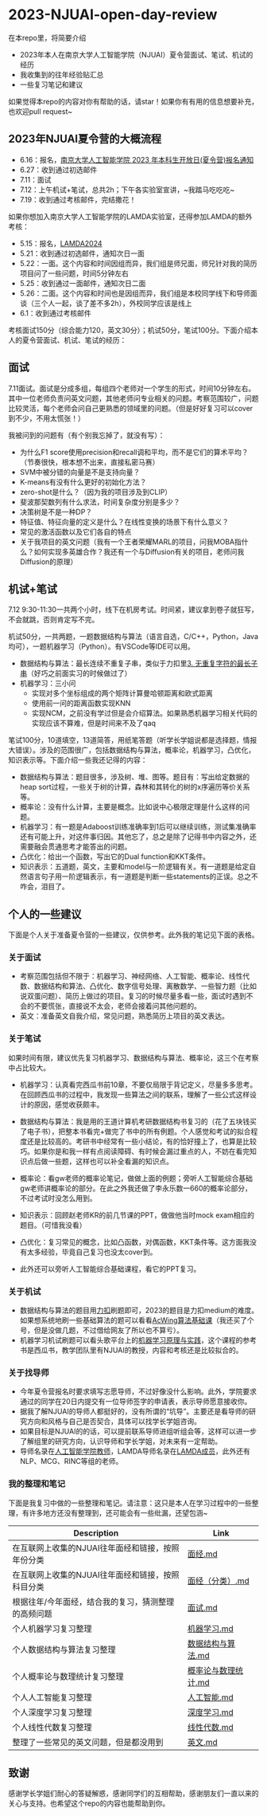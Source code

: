 # 2023-NJUAI-open-day-review

在本repo里，将简要介绍

- 2023年本人在南京大学人工智能学院（NJUAI）夏令营面试、笔试、机试的经历
- 我收集到的往年经验贴汇总
- 一些复习笔记和建议

如果觉得本repo的内容对你有帮助的话，请star！如果你有有用的信息想要补充，也欢迎pull request~

## 2023年NJUAI夏令营的大概流程

- 6.16：报名，[南京大学人工智能学院 2023 年本科生开放日(夏令营)报名通知](https://ai.nju.edu.cn/8c/72/c53055a625778/page.htm)
- 6.27：收到通过初选邮件
- 7.11：面试
- 7.12：上午机试+笔试，总共2h；下午各实验室宣讲，~我踏马吃吃吃~
- 7.19：收到通过考核邮件，完结撒花！

如果你想加入南京大学人工智能学院的LAMDA实验室，还得参加LAMDA的额外考核：

- 5.15：报名，[LAMDA2024](http://www.lamda.nju.edu.cn/recruit-2024/recruit-2024.html)
- 5.21：收到通过初选邮件，通知次日一面
- 5.22：一面。这个内容和时间因组而异，我们组是师兄面，师兄针对我的简历项目问了一些问题，时间5分钟左右
- 5.25：收到通过一面邮件，通知次日二面
- 5.26：二面。这个内容和时间也是因组而异，我们组是本校同学线下和导师面谈（三个人一起，谈了差不多2h），外校同学应该是线上
- 6.1：收到通过考核邮件



考核面试150分（综合能力120，英文30分）；机试50分，笔试100分。下面介绍本人的夏令营面试、机试、笔试的经历：

## 面试

7.11面试。面试是分成多组，每组四个老师对一个学生的形式，时间10分钟左右。其中一位老师负责问英文问题，其他老师问专业相关的问题。考察范围较广，问题比较灵活，每个老师会问自己更熟悉的领域里的问题。（但是好好复习可以cover到不少，不用太慌张！）

我被问到的问题有（有个别我忘掉了，就没有写）：

- 为什么F1 score使用precision和recall调和平均，而不是它们的算术平均？（节奏很快，根本想不出来，直接私密马赛）
- SVM中被分错的向量是不是支持向量？
- K-means有没有什么更好的初始化方法？
- zero-shot是什么？（因为我的项目涉及到CLIP）
- 斐波那契数列有什么求法，时间复杂度分别是多少？
- 决策树是不是一种DP？
- 特征值、特征向量的定义是什么？在线性变换的场景下有什么意义？
- 常见的激活函数以及它们各自的特点
- 关于我项目的英文问题（我有一个王者荣耀MARL的项目，问我MOBA指什么？如何实现多英雄合作？我还有一个与Diffusion有关的项目，老师问我Diffusion的原理）

## 机试+笔试

7.12 9:30-11:30一共两个小时，线下在机房考试。时间紧，建议拿到卷子就狂写，不会就跳，否则肯定写不完。

机试50分，一共两题，一题数据结构与算法（语言自选，C/C++，Python，Java均可），一题机器学习（Python）。有VSCode等IDE可以用。

- 数据结构与算法：最长连续不重复子串，类似于力扣里[3. 无重复字符的最长子串](https://leetcode.cn/problems/longest-substring-without-repeating-characters/)（好巧之前面实习的时候做过了）
- 机器学习：三小问
  - 实现对多个坐标组成的两个矩阵计算曼哈顿距离和欧式距离
  - 使用前一问的距离函数实现KNN
  - 实现NCM，之前没有学过但是会介绍算法。如果熟悉机器学习相关代码的实现应该不算难，但是时间来不及了qaq



笔试100分，10道填空，13道简答，用纸笔答题（听学长学姐说都是选择题，情报大错误）。涉及的范围很广，包括数据结构与算法，概率论，机器学习，凸优化，知识表示等。下面介绍一些我还记得的内容：

- 数据结构与算法：题目很多，涉及树、堆、图等。题目有：写出给定数据的heap sort过程，一些关于树的计算，森林和其转化的树的x序遍历等价关系等。
- 概率论：没有什么计算，主要是概念。比如说中心极限定理是什么这样的问题。
- 机器学习：有一题是Adaboost训练准确率到1后可以继续训练，测试集准确率还有可能上升，对这件事归因。其他忘了，总之是除了记得书中内容之外，还需要融会贯通思考才能答出的问题。
- 凸优化：给出一个函数，写出它的Dual function和KKT条件。
- 知识表示：五道题，英文，主要和model与一阶逻辑有关。有一道题是给定自然语言句子用一阶逻辑表示，有一道题是判断一些statements的正误。总之不咋会，泪目了。

## 个人的一些建议

下面是个人关于准备夏令营的一些建议，仅供参考。此外我的笔记见下面的表格。

### 关于面试

- 考察范围包括但不限于：机器学习、神经网络、人工智能、概率论、线性代数、数据结构和算法、凸优化、数字信号处理、离散数学、一些智力题（比如说双蛋问题）、简历上做过的项目。复习的时候尽量多看一些，面试时遇到不会的不要慌张，直接说不太会，老师会接着问其他问题的。
- 英文：准备英文自我介绍，常见问题，熟悉简历上项目的英文表达。

### 关于笔试

如果时间有限，建议优先复习机器学习、数据结构与算法、概率论，这三个在考察中占比较大。

- 机器学习：认真看完西瓜书前10章，不要仅局限于背记定义，尽量多多思考。在回顾西瓜书的过程中，我发现一些算法之间的联系，理解了一些公式这样设计的原因，感觉收获颇丰。
- 数据结构与算法：我是用的王道计算机考研数据结构书复习的（花了五块钱买了电子书），把整本书看完+做完了书中的所有例题。个人感觉和考试的拟合程度还是比较高的。考研书中经常有一些小结论，有的恰好撞上了，也算是比较巧。如果你是和我一样有点阅读障碍、有时候会漏过重点的人，不妨在看完知识点后做一些题，这样也可以补全看漏的知识点。
- 概率论：看gw老师的概率论笔记，做做上面的例题；旁听人工智能综合基础gw老师讲概率论的部分。在此之外我还做了李永乐数一660的概率论部分，不过考试时没怎么用到。

- 知识表示：回顾赵老师KR的前几节课的PPT，做做他当时mock exam相应的题目。（可惜我没看）
- 凸优化：复习常见的概念，比如凸函数，对偶函数，KKT条件等。这方面我没有太多经验，毕竟自己复习也没太cover到。
- 此外还可以旁听人工智能综合基础课程，看它的PPT复习。

### 关于机试

- 数据结构与算法的题目用[力扣](https://leetcode.cn/)刷题即可，2023的题目是力扣medium的难度。如果想系统地刷一些基础算法的题可以看看[AcWing算法基础课](https://www.acwing.com/activity/content/11/)（我还买了个号，但是没做几题，不过借给网友了所以也不算亏）。
- 机器学习机试刷题可以看头歌平台上的[机器学习原理与实践](https://www.educoder.net/paths/cuhv94tf)，这个课程的参考书是西瓜书，教学团队里有NJUAI的教授，内容和考核还是比较拟合的。

### 关于找导师

- 今年夏令营报名时要求填写志愿导师，不过好像没什么影响。此外，学院要求通过的同学在20日内提交有一位导师签字的申请表，表示导师愿意接收你。
- 据我了解NJUAI的导师人都挺好的，没有所谓的“坑导”。主要还是看导师的研究方向和风格与自己是否契合，具体可以找学长学姐咨询。
- 如果目标是NJUAI的的话，可以提前联系导师进组听组会等，这样可以进一步了解组里的研究方向，认识导师和学长学姐，对未来有一定帮助。
- 导师名录在[人工智能学院教师](https://ai.nju.edu.cn/people/list.htm)，LAMDA导师名录在[LAMDA成员](http://www.lamda.nju.edu.cn/CH.People.ashx#教师_1)，此外还有NLP、MCG、RINC等组的老师。

### 我的整理和笔记

下面是我复习中做的一些整理和笔记。请注意：这只是本人在学习过程中的一些整理，有许多地方还没有整理到，还可能会有一些纰漏，还望包涵\~

| Description                                         | Link                                                         |
| --------------------------------------------------- | ------------------------------------------------------------ |
| 在互联网上收集的NJUAI往年面经和链接，按照年份分类   | [面经.md](https://github.com/YuRuiii/2023-NJUAI-open-day-review/blob/main/面经.md) |
| 在互联网上收集的NJUAI往年面经和链接，按照科目分类   | [面经（分类）.md](https://github.com/YuRuiii/2023-NJUAI-open-day-review/blob/main/面经（分类）.md) |
| 根据往年/今年面经，结合我的复习，猜测整理的高频问题 | [面试.md](https://github.com/YuRuiii/2023-NJUAI-open-day-review/blob/main/面试.md) |
| 个人机器学习复习整理                                | [机器学习.md](https://github.com/YuRuiii/2023-NJUAI-open-day-review/blob/main/机器学习.md) |
| 个人数据结构与算法复习整理                          | [数据结构与算法.md](https://github.com/YuRuiii/2023-NJUAI-open-day-review/blob/main/数据结构与算法.md) |
| 个人概率论与数理统计复习整理                        | [概率论与数理统计.md](https://github.com/YuRuiii/2023-NJUAI-open-day-review/blob/main/概率论与数理统计.md) |
| 个人人工智能复习整理                                | [人工智能.md](https://github.com/YuRuiii/2023-NJUAI-open-day-review/blob/main/人工智能.md) |
| 个人深度学习复习整理                                | [深度学习.md](https://github.com/YuRuiii/2023-NJUAI-open-day-review/blob/main/深度学习.md) |
| 个人线性代数复习整理                                | [线性代数.md](https://github.com/YuRuiii/2023-NJUAI-open-day-review/blob/main/线性代数.md) |
| 整理了一些常见的英文问题，但是都没用到              | [英文.md](https://github.com/YuRuiii/2023-NJUAI-open-day-review/blob/main/英文.md) |

## 致谢

感谢学长学姐们耐心的答疑解惑，感谢同学们的互相帮助，感谢朋友们一直以来的关心与支持。也希望这个repo的内容也能帮助到你。